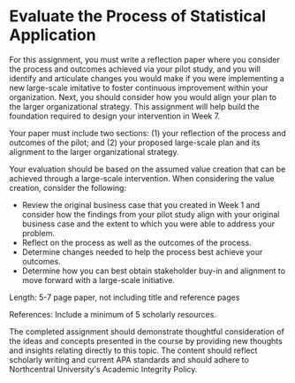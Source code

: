 # Evaluate the Process of Statistical Application

For this assignment, you must write a reflection paper where you consider the process and outcomes achieved via your pilot study, and you will identify and articulate changes you would make if you were implementing a new large-scale imitative to foster continuous improvement within your organization.  Next, you should consider how you would align your plan to the larger organizational strategy.  This assignment will help build the foundation required to design your intervention in Week 7.  

Your paper must include two sections: (1) your reflection of the process and outcomes of the pilot; and (2) your proposed large-scale plan and its alignment to the larger organizational strategy.

Your evaluation should be based on the assumed value creation that can be achieved through a large-scale intervention.  When considering the value creation, consider the following:

- Review the original business case that you created in Week 1 and consider how the findings from your pilot study align with your original business case and the extent to which you were able to address your problem.
- Reflect on the process as well as the outcomes of the process.
- Determine changes needed to help the process best achieve your outcomes.
- Determine how you can best obtain stakeholder buy-in and alignment to move forward with a large-scale initiative.

Length: 5-7 page paper, not including title and reference pages

References: Include a minimum of 5 scholarly resources.

The completed assignment should demonstrate thoughtful consideration of the ideas and concepts presented in the course by providing new thoughts and insights relating directly to this topic. The content should reflect scholarly writing and current APA standards and should adhere to Northcentral University's Academic Integrity Policy.
